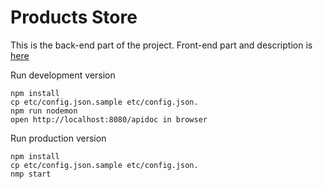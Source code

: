 # Products Store

This is the back-end part of the project. Front-end part and description is [here](https://github.com/yaDaryStil/products-store-ui)


Run development version
```
npm install
cp etc/config.json.sample etc/config.json.
npm run nodemon
open http://localhost:8080/apidoc in browser
```

Run production version
```
npm install
cp etc/config.json.sample etc/config.json.
nmp start
```
